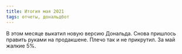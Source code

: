 ```yaml
---
title: Итогия мая 2021
tags: отчеты, дональдбот
---
```


В этом месяце выкатил новую версию Дональда. Снова пришлось править руками на продакшене. Плечо так и не прикрутил. За май жалкие 5%.